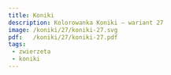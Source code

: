 ```yaml
---
title: Koniki
description: Kolorowanka Koniki – wariant 27
image: /koniki/27/koniki-27.svg
pdf:   /koniki/27/koniki-27.pdf
tags:
 - zwierzeta
 - koniki
---
```


